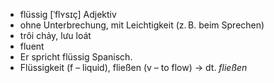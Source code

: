 - flüssig	[ˈflʏsɪç]	Adjektiv	
- ohne Unterbrechung, mit Leichtigkeit (z. B. beim Sprechen)
- trôi chảy, lưu loát
- fluent
- Er spricht flüssig Spanisch.
- Flüssigkeit (f – liquid), fließen (v – to flow)	→ dt. *fließen*
